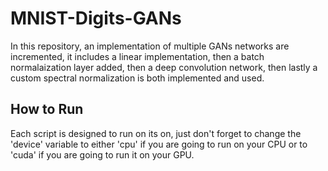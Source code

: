# MNIST-Digits-GANs
In this repository, an implementation of multiple GANs networks are incremented, it includes a linear implementation, then a batch normalaization layer added, then a deep convolution network, then lastly a custom spectral normalization is both implemented and used.

## How to Run
Each script is designed to run on its on, just don't forget to change the 'device' variable to either 'cpu' if you are going to run on your CPU or to 'cuda' if you are going to run it on your GPU.
